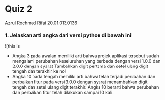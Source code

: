 # Quiz 2
Azrul Rochmad Rifai
20.01.013.0136


### 1. Jelaskan arti angka dari versi python di bawah ini!
![this is
   -	Angka 3 pada awalan memiliki arti bahwa projek aplikasi tersebut sudah mengalami perubahan keseluruhan yang berbeda dengan versi 1.0.0 dan 2.0.0 dengan syarat Tambahkan            digit pertama dan setel ulang digit tengah dan terakhir ke nol.
   -	Angka 10 pada tengah memiliki arti bahwa telah terjadi perubahan dan perbaikan fitur pada versi 3.0.0 dengan syarat menambahkan digit tengah dan setel ulang digit terakhir.        Angka 10 berarti bahwa perubahan dan perbaikan fitur telah dilakukan sampai 10 kali.

       
